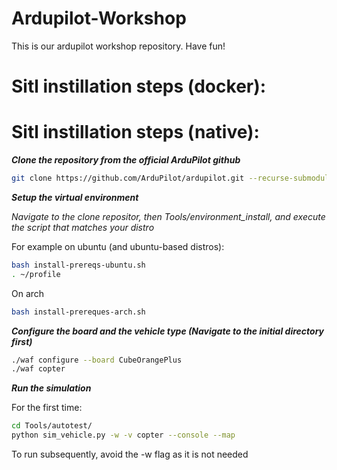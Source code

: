 # Ardupilot-Workshop
This is our ardupilot workshop repository. Have fun!

# Sitl instillation steps (docker):

# Sitl instillation steps (native):

***Clone the repository from the official ArduPilot github***
```bash
git clone https://github.com/ArduPilot/ardupilot.git --recurse-submodules
```

***Setup the virtual environment***

*Navigate to the clone repositor, then Tools/environment_install, and execute the script that matches your distro*

For example on ubuntu (and ubuntu-based distros):
```bash
bash install-prereqs-ubuntu.sh
. ~/profile
```
On arch
```bash
bash install-prereques-arch.sh
```

***Configure the board and the vehicle type (Navigate to the initial directory first)***
```bash
./waf configure --board CubeOrangePlus
./waf copter
```

***Run the simulation***

For the first time:
```bash
cd Tools/autotest/
python sim_vehicle.py -w -v copter --console --map
```
To run subsequently, avoid the -w flag as it is not needed
